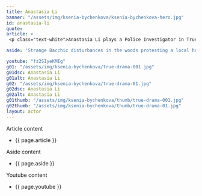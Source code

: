 ```yaml
---
title: Anastasia Li
banner: "/assets/img/ksenia-bychenkova/ksenia-bychenkova-hero.jpg"
id: anastasia-li
quote: 
article: >
 <p class="text-white">Anastasia Li plays a Police Investigator in True Drama. </p>

aside: 'Strange Bacchic disturbances in the woods protesting a local horror movie prompt a police investigation. A shadowy figure emerges.  Calling himself the God of Drama, he believes that he can achieve the seemingly impossible goal of returning drama to its original purpose – of preparing citizens for leadership in democracy. As the horror movie spirals out of control, and the Bacchae are consumed in violence - can officer Ailish Walsh discern the truth before a gruesome Greek drama unfolds? <br><br> Director James Thomas creates a Greek tragedy for our time. A horror story that looks at the original role of drama – as the companion invention of democracy – to shed light on how modern media is still working in our lives, in hidden ways, to rip us apart. True Drama is an alarm – a rare moment of clarity – a terrifying jolt - and an invitation to enjoy the true transcendental power of drama to help us envision a better Democracy. '

youtube: "fz2SIyeKMIg"
g01: "/assets/img/ksenia-bychenkova/true-drama-001.jpg"
g01dsc: Anastasia Li
g01alt: Anastasia Li
g02: "/assets/img/ksenia-bychenkova/true-drama-01.jpg"
g02dsc: Anastasia Li
g02alt: Anastasia Li
g01thumb: "/assets/img/ksenia-bychenkova/thumb/true-drama-001.jpg"
g02thumb: "/assets/img/ksenia-bychenkova/thumb/true-drama-01.jpg"
layout: actor
---
```


Article content
* {{ page.article }}

Aside content
* {{ page.aside }}

Youtube content
* {{ page.youtube }}

